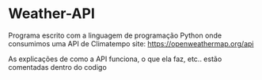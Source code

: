 # Weather-API
Programa escrito com a linguagem de programação Python onde consumimos uma API de Climatempo site: https://openweathermap.org/api

As explicações de como a API funciona, o que ela faz, etc.. estão comentadas dentro do codigo
